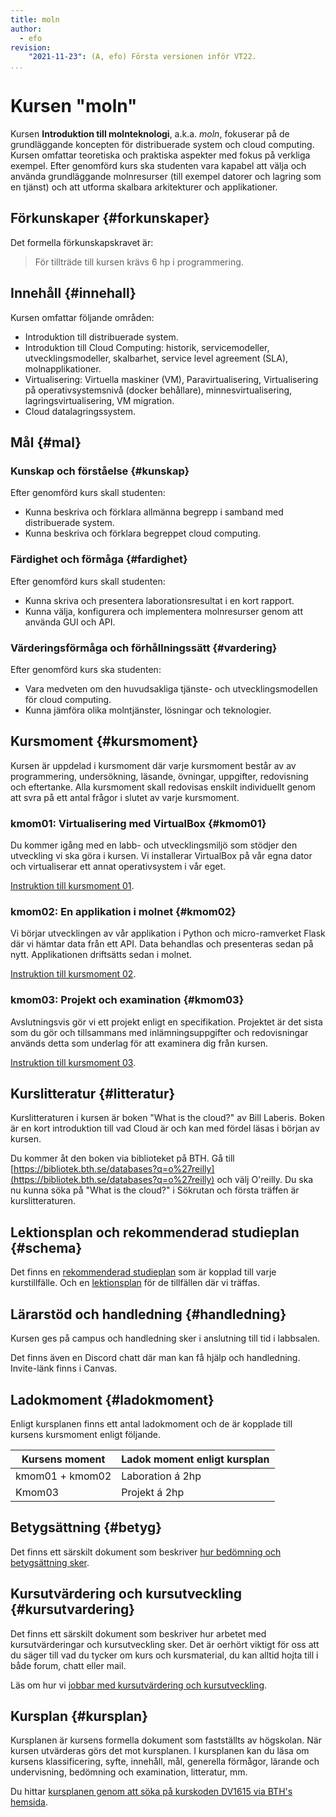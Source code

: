 ```yaml
---
title: moln
author:
  - efo
revision:
    "2021-11-23": (A, efo) Första versionen inför VT22.
...
```

Kursen "moln"
==================================

Kursen **Introduktion till molnteknologi**, a.k.a. *moln*, fokuserar på de grundläggande koncepten för distribuerade system och cloud computing. Kursen omfattar teoretiska och praktiska aspekter med fokus på verkliga exempel. Efter genomförd kurs ska studenten vara kapabel att välja och använda grundläggande molnresurser (till exempel datorer och lagring som en tjänst) och att utforma skalbara arkitekturer och applikationer.

<!--more-->



Förkunskaper {#forkunskaper}
------------------------

Det formella förkunskapskravet är:

> För tillträde till kursen krävs 6 hp i programmering.



Innehåll {#innehall}
------------------------

Kursen omfattar följande områden:

* Introduktion till distribuerade system.
* Introduktion till Cloud Computing: historik, servicemodeller, utvecklingsmodeller, skalbarhet, service level agreement (SLA), molnapplikationer.
* Virtualisering: Virtuella maskiner (VM), Paravirtualisering, Virtualisering på operativsystemsnivå (docker behållare), minnesvirtualisering, lagringsvirtualisering, VM migration.
* Cloud datalagringssystem.



Mål {#mal}
------------------------

### Kunskap och förståelse {#kunskap}

Efter genomförd kurs skall studenten:

* Kunna beskriva och förklara allmänna begrepp i samband med distribuerade system.
* Kunna beskriva och förklara begreppet cloud computing.



### Färdighet och förmåga {#fardighet}

Efter genomförd kurs skall studenten:

* Kunna skriva och presentera laborationsresultat i en kort rapport.
* Kunna välja, konfigurera och implementera molnresurser genom att använda GUI och API.



### Värderingsförmåga och förhållningssätt {#vardering}

Efter genomförd kurs ska studenten:

* Vara medveten om den huvudsakliga tjänste- och utvecklingsmodellen för cloud computing.
* Kunna jämföra olika molntjänster, lösningar och teknologier.



Kursmoment {#kursmoment}
------------------------

Kursen är uppdelad i kursmoment där varje kursmoment består av av programmering, undersökning, läsande, övningar, uppgifter, redovisning och eftertanke. Alla kursmoment skall redovisas enskilt individuellt genom att svra på ett antal frågor i slutet av varje kursmoment.


### kmom01: Virtualisering med VirtualBox {#kmom01}

Du kommer igång med en labb- och utvecklingsmiljö som stödjer den utveckling vi ska göra i kursen. Vi installerar VirtualBox på vår egna dator och virtualiserar ett annat operativsystem i vår eget.

[Instruktion till kursmoment 01](moln/kmom01).



### kmom02: En applikation i molnet {#kmom02}

Vi börjar utvecklingen av vår applikation i Python och micro-ramverket Flask där vi hämtar data från ett API. Data behandlas och presenteras sedan på nytt. Applikationen driftsätts sedan i molnet.

[Instruktion till kursmoment 02](moln/kmom02).



### kmom03: Projekt och examination {#kmom03}

Avslutningsvis gör vi ett projekt enligt en specifikation. Projektet är det sista som du gör och tillsammans med inlämningsuppgifter och redovisningar används detta som underlag för att examinera dig från kursen.

[Instruktion till kursmoment 03](webgl/kmom03).



Kurslitteratur {#litteratur}
----------------------------

Kurslitteraturen i kursen är boken "What is the cloud?" av Bill Laberis. Boken är en kort introduktion till vad Cloud är och kan med fördel läsas i början av kursen.

Du kommer åt den boken via biblioteket på BTH. Gå till [https://bibliotek.bth.se/databases?q=o%27reilly](https://bibliotek.bth.se/databases?q=o%27reilly) och välj O'reilly. Du ska nu kunna söka på "What is the cloud?" i Sökrutan och första träffen är kurslitteraturen.



Lektionsplan och rekommenderad studieplan {#schema}
---------------------------------------------

Det finns en [rekommenderad studieplan](moln/studieplan) som är kopplad till varje kurstillfälle. Och en [lektionsplan](moln/lektionsplan) för de tillfällen där vi träffas.



Lärarstöd och handledning {#handledning}
----------------------------------------

Kursen ges på campus och handledning sker i anslutning till tid i labbsalen.

Det finns även en Discord chatt där man kan få hjälp och handledning. Invite-länk finns i Canvas.



Ladokmoment {#ladokmoment}
------------------------

Enligt kursplanen finns ett antal ladokmoment och de är kopplade till kursens kursmoment enligt följande.

| Kursens moment   | Ladok moment enligt kursplan |
|------------------|------------------------------|
| kmom01 + kmom02  | Laboration á 2hp              |
| Kmom03           | Projekt á 2hp              |



Betygsättning {#betyg}
------------------------

Det finns ett särskilt dokument som beskriver [hur bedömning och betygsättning sker](kurser/faq/bedomning-och-betygsattning-g-u).



Kursutvärdering och kursutveckling {#kursutvardering}
-----------------------------------------------------

Det finns ett särskilt dokument som beskriver hur arbetet med kursutvärderingar och kursutveckling sker. Det är oerhört viktigt för oss att du säger till vad du tycker om kurs och kursmaterial, du kan alltid hojta till i både forum, chatt eller mail.

Läs om hur vi [jobbar med kursutvärdering och kursutveckling](kurser/kursutvardering-och-kursutveckling).



Kursplan {#kursplan}
-----------------------------------------------------

Kursplanen är kursens formella dokument som fastställts av högskolan. När kursen utvärderas görs det mot kursplanen. I kursplanen kan du läsa om kursens klassificering, syfte, innehåll, mål, generella förmågor, lärande och undervisning, bedömning och examination, litteratur, mm.

Du hittar [kursplanen genom att söka på kurskoden DV1615 via BTH's hemsida](http://edu.bth.se/utbildning/utb_kursplaner.asp?KKurskod=DV1615).
